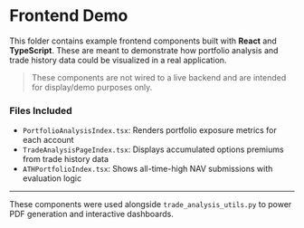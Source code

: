 # Frontend Demo

This folder contains example frontend components built with **React** and **TypeScript**. These are meant to demonstrate how portfolio analysis and trade history data could be visualized in a real application.

> These components are not wired to a live backend and are intended for display/demo purposes only.

### Files Included

- `PortfolioAnalysisIndex.tsx`: Renders portfolio exposure metrics for each account
- `TradeAnalysisPageIndex.tsx`: Displays accumulated options premiums from trade history data
- `ATHPortfolioIndex.tsx`: Shows all-time-high NAV submissions with evaluation logic

---

These components were used alongside `trade_analysis_utils.py` to power PDF generation and interactive dashboards.
